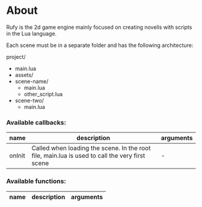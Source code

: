 # About

Rufy is the 2d game engine mainly focused on creating novells with scripts in the Lua language.

Each scene must be in a separate folder and has the following architecture:

project/
- main.lua
- assets/
- scene-name/
    - main.lua
    - other_script.lua
- scene-two/
    - main.lua

### Available callbacks:
| name | description | arguments |
| --- | --- | --- |
| onInit | Called when loading the scene. In the root file, main.lua is used to call the very first scene | - |


### Available functions:
| name | description | arguments |
| --- | --- | --- |